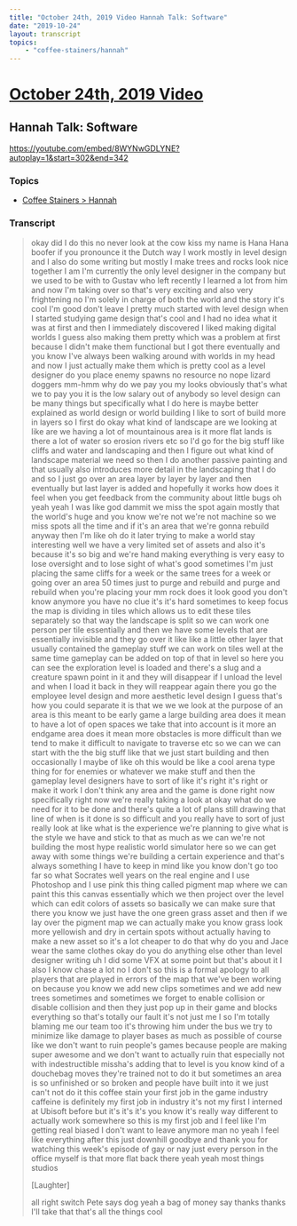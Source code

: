 ```yaml
---
title: "October 24th, 2019 Video Hannah Talk: Software"
date: "2019-10-24"
layout: transcript
topics:
    - "coffee-stainers/hannah"
---
```

# [October 24th, 2019 Video](../2019-10-24.md)
## Hannah Talk: Software
https://youtube.com/embed/8WYNwGDLYNE?autoplay=1&start=302&end=342

### Topics
* [Coffee Stainers > Hannah](../topics/coffee-stainers/hannah.md)

### Transcript

> okay did I do this no never look at the cow kiss my name is Hana Hana boofer if you pronounce it the Dutch way I work mostly in level design and I also do some writing but mostly I make trees and rocks look nice together I am I'm currently the only level designer in the company but we used to be with to Gustav who left recently I learned a lot from him and now I'm taking over so that's very exciting and also very frightening no I'm solely in charge of both the world and the story it's cool I'm good don't leave I pretty much started with level design when I started studying game design that's cool and I had no idea what it was at first and then I immediately discovered I liked making digital worlds I guess also making them pretty which was a problem at first because I didn't make them functional but I got there eventually and you know I've always been walking around with worlds in my head and now I just actually make them which is pretty cool as a level designer do you place enemy spawns no resource no nope lizard doggers mm-hmm why do we pay you my looks obviously that's what we to pay you it is the low salary out of anybody so level design can be many things but specifically what I do here is maybe better explained as world design or world building I like to sort of build more in layers so I first do okay what kind of landscape are we looking at like are we having a lot of mountainous area is it more flat lands is there a lot of water so erosion rivers etc so I'd go for the big stuff like cliffs and water and landscaping and then I figure out what kind of landscape material we need so then I do another passive painting and that usually also introduces more detail in the landscaping that I do and so I just go over an area layer by layer by layer and then eventually but last layer is added and hopefully it works how does it feel when you get feedback from the community about little bugs oh yeah yeah I was like god dammit we miss the spot again mostly that the world's huge and you know we're not we're not machine so we miss spots all the time and if it's an area that we're gonna rebuild anyway then I'm like oh do it later trying to make a world stay interesting well we have a very limited set of assets and also it's because it's so big and we're hand making everything is very easy to lose oversight and to lose sight of what's good sometimes I'm just placing the same cliffs for a week or the same trees for a week or going over an area 50 times just to purge and rebuild and purge and rebuild when you're placing your mm rock does it look good you don't know anymore you have no clue it's it's hard sometimes to keep focus the map is dividing in tiles which allows us to edit these tiles separately so that way the landscape is split so we can work one person per tile essentially and then we have some levels that are essentially invisible and they go over it like like a little other layer that usually contained the gameplay stuff we can work on tiles well at the same time gameplay can be added on top of that in level so here you can see the exploration level is loaded and there's a slug and a creature spawn point in it and they will disappear if I unload the level and when I load it back in they will reappear again there you go the employee level design and more aesthetic level design I guess that's how you could separate it is that we we we look at the purpose of an area is this meant to be early game a large building area does it mean to have a lot of open spaces we take that into account is it more an endgame area does it mean more obstacles is more difficult than we tend to make it difficult to navigate to traverse etc so we can we can start with the the big stuff like that we just start building and then occasionally I maybe of like oh this would be like a cool arena type thing for for enemies or whatever we make stuff and then the gameplay level designers have to sort of like it's right it's right or make it work I don't think any area and the game is done right now specifically right now we're really taking a look at okay what do we need for it to be done and there's quite a lot of plans still drawing that line of when is it done is so difficult and you really have to sort of just really look at like what is the experience we're planning to give what is the style we have and stick to that as much as we can we're not building the most hype realistic world simulator here so we can get away with some things we're building a certain experience and that's always something I have to keep in mind like you know don't go too far so what Socrates well years on the real engine and I use Photoshop and I use pink this thing called pigment map where we can paint this this canvas essentially which we then project over the level which can edit colors of assets so basically we can make sure that there you know we just have the one green grass asset and then if we lay over the pigment map we can actually make you know grass look more yellowish and dry in certain spots without actually having to make a new asset so it's a lot cheaper to do that why do you and Jace wear the same clothes okay do you do anything else other than level designer writing uh I did some VFX at some point but that's about it I also I know chase a lot no I don't so this is a formal apology to all players that are played in errors of the map that we've been working on because you know we add new clips sometimes and we add new trees sometimes and sometimes we forget to enable collision or disable collision and then they just pop up in their game and blocks everything so that's totally our fault it's not just me I so I'm totally blaming me our team too it's throwing him under the bus we try to minimize like damage to player bases as much as possible of course like we don't want to ruin people's games because people are making super awesome and we don't want to actually ruin that especially not with indestructible missha's adding that to level is you know kind of a douchebag moves they're trained not to do it but sometimes an area is so unfinished or so broken and people have built into it we just can't not do it this coffee stain your first job in the game industry caffeine is definitely my first job in industry it's not my first I interned at Ubisoft before but it's it's it's you know it's really way different to actually work somewhere so this is my first job and I feel like I'm getting real biased I don't want to leave anymore man no yeah I feel like everything after this just downhill goodbye and thank you for watching this week's episode of gay or nay just every person in the office myself is that more flat back there yeah yeah most things studios
>
> [Laughter]
>
> all right switch Pete says dog yeah a bag of money say thanks thanks I'll take that that's all the things cool

